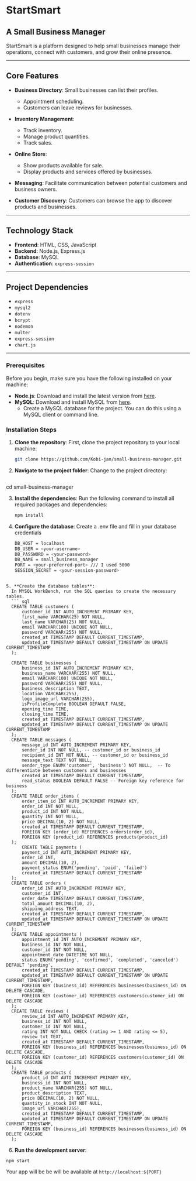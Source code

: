 # StartSmart 
## A Small Business Manager

StartSmart is a platform designed to help small businesses manage their operations, connect with customers, and grow their online presence. 

---

## Core Features
- **Business Directory**: Small businesses can list their profiles. 
  - Appointment scheduling.
  - Customers can leave reviews for businesses.

- **Inventory Management**: 
  - Track inventory.
  - Manage product quantities.
  - Track sales.

- **Online Store**: 
  - Show products available for sale.
  - Display products and services offered by businesses.

- **Messaging**: Facilitate communication between potential customers and business owners.

- **Customer Discovery**: Customers can browse the app to discover products and businesses.

---

## Technology Stack
- **Frontend**: HTML, CSS, JavaScript
- **Backend**: Node.js, Express.js
- **Database**: MySQL
- **Authentication**: `express-session`

---

## Project Dependencies
- `express`
- `mysql2`
- `dotenv`
- `bcrypt`
- `nodemon`
- `multer`
- `express-session`
- `chart.js`

---

### Prerequisites

Before you begin, make sure you have the following installed on your machine:

- **Node.js**: Download and install the latest version from [here](https://nodejs.org/).
- **MySQL**: Download and install MySQL from [here](https://www.mysql.com/downloads/).
  - Create a MySQL database for the project. You can do this using a MySQL client or command line.

### Installation Steps

1. **Clone the repository**:
   First, clone the project repository to your local machine:
   ```bash
   git clone https://github.com/Kobi-jan/small-business-manager.git

2. **Navigate to the project folder**:
    Change to the project directory:
    ```bash
  cd small-business-manager

3. **Install the dependencies**:
    Run the following command to install all required packages and dependencies:
    ```bash
    npm install 

4. **Configure the database**:
    Create a .env file and fill in your database credentials
    ```bash
    DB_HOST = localhost
    DB_USER = <your-username>
    DB_PASSWORD = <your-password>
    DB_NAME = small_business_manager
    PORT = <your-preferred-port> /// I used 5000
    SESSION_SECRET = <your-session-password>
  ```

5. **Create the database tables**: 
    In MYSQL WorkBench, run the SQL queries to create the necessary tables.
    ``` sql 
    CREATE TABLE customers (
        customer_id INT AUTO_INCREMENT PRIMARY KEY,
        first_name VARCHAR(25) NOT NULL,
        last_name VARCHAR(25) NOT NULL,
        email VARCHAR(100) UNIQUE NOT NULL,
        password VARCHAR(255) NOT NULL,
        created_at TIMESTAMP DEFAULT CURRENT_TIMESTAMP,
        updated_at TIMESTAMP DEFAULT CURRENT_TIMESTAMP ON UPDATE CURRENT_TIMESTAMP
    );

    CREATE TABLE businesses (
        business_id INT AUTO_INCREMENT PRIMARY KEY,
        business_name VARCHAR(255) NOT NULL,
        email VARCHAR(100) UNIQUE NOT NULL, 
        password VARCHAR(255) NOT NULL,
        business_description TEXT,
        location VARCHAR(255),
        logo_image_url VARCHAR(255),
        isProfileComplete BOOLEAN DEFAULT FALSE,
        opening_time TIME,
        closing_time TIME,
        created_at TIMESTAMP DEFAULT CURRENT_TIMESTAMP,
        updated_at TIMESTAMP DEFAULT CURRENT_TIMESTAMP ON UPDATE CURRENT_TIMESTAMP
    );
    CREATE TABLE messages (
        message_id INT AUTO_INCREMENT PRIMARY KEY,
        sender_id INT NOT NULL, -- customer_id or business_id
        recipient_id INT NOT NULL, -- customer_id or business_id
        message_text TEXT NOT NULL,
        sender_type ENUM('customer', 'business') NOT NULL,  -- To differentiate between customers and businesses
        created_at TIMESTAMP DEFAULT CURRENT_TIMESTAMP,
        read_status BOOLEAN DEFAULT FALSE -- Foreign key reference for business
    );
    CREATE TABLE order_items (
        order_item_id INT AUTO_INCREMENT PRIMARY KEY,
        order_id INT NOT NULL,
        product_id INT NOT NULL,
        quantity INT NOT NULL,
        price DECIMAL(10, 2) NOT NULL,
        created_at TIMESTAMP DEFAULT CURRENT_TIMESTAMP,
        FOREIGN KEY (order_id) REFERENCES orders(order_id),
        FOREIGN KEY (product_id) REFERENCES products(product_id)
    );
        CREATE TABLE payments (
        payment_id INT AUTO_INCREMENT PRIMARY KEY,
        order_id INT,
        amount DECIMAL(10, 2),
        payment_status ENUM('pending', 'paid', 'failed')
        created_at TIMESTAMP DEFAULT CURRENT_TIMESTAMP
    );
    CREATE TABLE orders (
        order_id INT AUTO_INCREMENT PRIMARY KEY,
        customer_id INT,
        order_date TIMESTAMP DEFAULT CURRENT_TIMESTAMP,
        total_amount DECIMAL(10, 2),
        shipping_address TEXT,
        created_at TIMESTAMP DEFAULT CURRENT_TIMESTAMP,
        updated_at TIMESTAMP DEFAULT CURRENT_TIMESTAMP ON UPDATE CURRENT_TIMESTAMP
    );
    CREATE TABLE appointments (
        appointment_id INT AUTO_INCREMENT PRIMARY KEY,
        business_id INT NOT NULL,
        customer_id INT NOT NULL,
        appointment_date DATETIME NOT NULL,
        status ENUM('pending', 'confirmed', 'completed', 'canceled') DEFAULT 'pending',
        created_at TIMESTAMP DEFAULT CURRENT_TIMESTAMP,
        updated_at TIMESTAMP DEFAULT CURRENT_TIMESTAMP ON UPDATE CURRENT_TIMESTAMP,
        FOREIGN KEY (business_id) REFERENCES businesses(business_id) ON DELETE CASCADE,
        FOREIGN KEY (customer_id) REFERENCES customers(customer_id) ON DELETE CASCADE
    );
    CREATE TABLE reviews (
        review_id INT AUTO_INCREMENT PRIMARY KEY,
        business_id INT NOT NULL,
        customer_id INT NOT NULL,
        rating INT NOT NULL CHECK (rating >= 1 AND rating <= 5),
        review_txt TEXT,
        created_at TIMESTAMP DEFAULT CURRENT_TIMESTAMP,
        FOREIGN KEY (business_id) REFERENCES businesses(business_id) ON DELETE CASCADE,
        FOREIGN KEY (customer_id) REFERENCES customers(customer_id) ON DELETE CASCADE
    );
    CREATE TABLE products (
        product_id INT AUTO_INCREMENT PRIMARY KEY,
        business_id INT NOT NULL,
        product_name VARCHAR(255) NOT NULL,
        product_description TEXT,
        price DECIMAL(10, 2) NOT NULL,
        quantity_in_stock INT NOT NULL,
        image_url VARCHAR(255),
        created_at TIMESTAMP DEFAULT CURRENT_TIMESTAMP,
        updated_at TIMESTAMP DEFAULT CURRENT_TIMESTAMP ON UPDATE CURRENT_TIMESTAMP,
        FOREIGN KEY (business_id) REFERENCES businesses(business_id) ON DELETE CASCADE
    );
  ```
6. **Run the development server**:
  ```
  npm start
  ```
Your app will be be will be available at `http://localhost:${PORT}`
    






